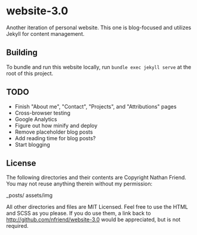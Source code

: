 # website-3.0

Another iteration of personal website.  This one is blog-focused and utilizes Jekyll for content management.

## Building

To bundle and run this website locally, run `bundle exec jekyll serve` at the root of this project.

## TODO

- Finish "About me", "Contact", "Projects", and "Attributions" pages
- Cross-browser testing
- Google Analytics
- Figure out how minify and deploy
- Remove placeholder blog posts
- Add reading time for blog posts?
- Start blogging

## License

The following directories and their contents are Copyright Nathan Friend. You may not reuse anything therein without my permission:

_posts/
assets/img

All other directories and files are MIT Licensed. Feel free to use the HTML and SCSS as you please. If you do use them, a link back to http://github.com/nfriend/website-3.0 would be appreciated, but is not required.

